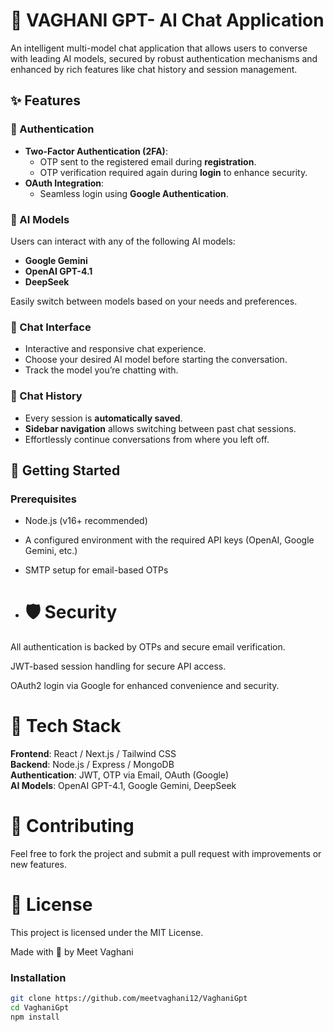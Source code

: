 # 🔮 VAGHANI GPT- AI Chat Application

An intelligent multi-model chat application that allows users to converse with leading AI models, secured by robust authentication mechanisms and enhanced by rich features like chat history and session management.

## ✨ Features

### 🔐 Authentication
- **Two-Factor Authentication (2FA)**:  
  - OTP sent to the registered email during **registration**.  
  - OTP verification required again during **login** to enhance security.
- **OAuth Integration**:  
  - Seamless login using **Google Authentication**.

### 🤖 AI Models
Users can interact with any of the following AI models:
- **Google Gemini**
- **OpenAI GPT-4.1**
- **DeepSeek**

Easily switch between models based on your needs and preferences.

### 💬 Chat Interface
- Interactive and responsive chat experience.
- Choose your desired AI model before starting the conversation.
- Track the model you’re chatting with.

### 📂 Chat History
- Every session is **automatically saved**.
- **Sidebar navigation** allows switching between past chat sessions.
- Effortlessly continue conversations from where you left off.

## 🚀 Getting Started

### Prerequisites
- Node.js (v16+ recommended)
- A configured environment with the required API keys (OpenAI, Google Gemini, etc.)
- SMTP setup for email-based OTPs

- # 🛡️ Security
All authentication is backed by OTPs and secure email verification.

JWT-based session handling for secure API access.

OAuth2 login via Google for enhanced convenience and security.

# 📌 Tech Stack
**Frontend**: React / Next.js / Tailwind CSS  
**Backend**: Node.js / Express / MongoDB  
**Authentication**: JWT, OTP via Email, OAuth (Google)  
**AI Models**: OpenAI GPT-4.1, Google Gemini, DeepSeek

# 🙌 Contributing
Feel free to fork the project and submit a pull request with improvements or new features.

# 📄 License
This project is licensed under the MIT License.

Made with 💙 by Meet Vaghani

### Installation

```bash
git clone https://github.com/meetvaghani12/VaghaniGpt
cd VaghaniGpt
npm install
